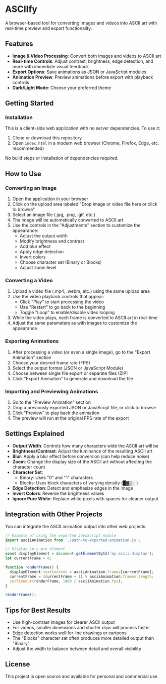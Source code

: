 # ASCIIfy

A browser-based tool for converting images and videos into ASCII art with real-time preview and export functionality.

## Features

- **Image & Video Processing**: Convert both images and videos to ASCII art
- **Real-time Controls**: Adjust contrast, brightness, edge detection, and more with immediate visual feedback
- **Export Options**: Save animations as JSON or JavaScript modules
- **Animation Preview**: Preview animations before export with playback controls
- **Dark/Light Mode**: Choose your preferred theme

## Getting Started

### Installation

This is a client-side web application with no server dependencies. To use it:

1. Clone or download this repository
2. Open `index.html` in a modern web browser (Chrome, Firefox, Edge, etc. recommended)

No build steps or installation of dependencies required.

## How to Use

### Converting an Image

1. Open the application in your browser
2. Click on the upload area labeled "Drop image or video file here or click to browse"
3. Select an image file (.jpg, .png, .gif, etc.)
4. The image will be automatically converted to ASCII art
5. Use the controls in the "Adjustments" section to customize the appearance:
   - Adjust the output width
   - Modify brightness and contrast
   - Add blur effect
   - Apply edge detection
   - Invert colors
   - Choose character set (Binary or Blocks)
   - Adjust zoom level

### Converting a Video

1. Upload a video file (.mp4, .webm, etc.) using the same upload area
2. Use the video playback controls that appear:
   - Click "Play" to start processing the video
   - Use "Restart" to go back to the beginning
   - Toggle "Loop" to enable/disable video looping
3. While the video plays, each frame is converted to ASCII art in real-time
4. Adjust the same parameters as with images to customize the appearance

### Exporting Animations

1. After processing a video (or even a single image), go to the "Export Animation" section
2. Choose your desired frame rate (FPS)
3. Select the output format (JSON or JavaScript Module)
4. Choose between single file export or separate files (ZIP)
5. Click "Export Animation" to generate and download the file

### Importing and Previewing Animations

1. Go to the "Preview Animation" section
2. Drop a previously exported JSON or JavaScript file, or click to browse
3. Click "Preview" to play back the animation
4. The preview will run at the original FPS rate of the export

## Settings Explained

- **Output Width**: Controls how many characters wide the ASCII art will be
- **Brightness/Contrast**: Adjust the luminance of the resulting ASCII art
- **Blur**: Apply a blur effect before conversion (can help reduce noise)
- **Zoom**: Change the display size of the ASCII art without affecting the character count
- **Character Set**:
  - Binary: Uses "0" and "1" characters
  - Blocks: Uses block characters of varying density (█▓▒░ )
- **Edge Detection**: Detect and emphasize edges in the image
- **Invert Colors**: Reverse the brightness values
- **Ignore Pure White**: Replace white pixels with spaces for cleaner output

## Integration with Other Projects

You can integrate the ASCII animation output into other web projects:

```javascript
// Example of using the exported JavaScript module
import asciiAnimation from './path-to-exported-animation.js';

// Display in a pre element
const displayElement = document.getElementById('my-ascii-display');
let currentFrame = 0;

function renderFrame() {
  displayElement.textContent = asciiAnimation.frames[currentFrame];
  currentFrame = (currentFrame + 1) % asciiAnimation.frames.length;
  setTimeout(renderFrame, 1000 / asciiAnimation.fps);
}

renderFrame();
```

## Tips for Best Results

- Use high-contrast images for clearer ASCII output
- For videos, smaller dimensions and shorter clips will process faster
- Edge detection works well for line drawings or cartoons
- The "Blocks" character set often produces more detailed output than "Binary"
- Adjust the width to balance between detail and overall visibility

## License

This project is open source and available for personal and commercial use.
